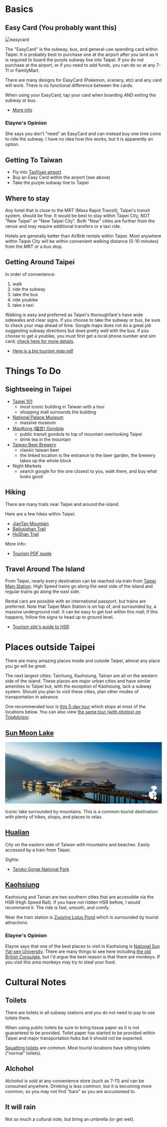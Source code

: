 # Basics

## Easy Card (You probably want this)

![easycard](https://www.easycard.com.tw/_upload/images/1803230946050.png)

The "EasyCard" is the subway, bus, and general-use spending card within Taipei.
It is probably best to purchase one at the airport after you land as it is required to board the purple subway line into Taipei.
If you do not purchase at the airport, or if you need to add funds, you can do so at any 7-11 or FamilyMart.

There are many designs for EasyCard (Pokemon, scenery, etc) and any card will work.
There is no functional difference between the cards.

When using your EasyCard, tap your card when boarding AND exiting the subway or bus.

* [More info](https://www.taipeitravelgeek.com/taiwan-easycard)

### Elayne's Opinion
She says you don't "need" an EasyCard and can instead buy one time coins to ride the subway.
I have no idea how this works, but it is apparently an option.

## Getting To Taiwan
* Fly into [TaoYuan airport](https://goo.gl/maps/aRemXSRMmD1zR36t6)
* Buy an Easy Card within the airport (see above)
* Take the purple subway line to Taipei

## Where to stay

Any hotel that is close to the MRT (Mass Rapid Transit), Taipei's transit system, should be fine.
It would be best to stay within Taipei City, NOT "New Taipei" or "New Taipei City".
Both "New" cities are further from the venue and may require additional transfers or a taxi ride.

Hotels are generally better than AirBnb rentals within Taipei.
Most anywhere within Taipei City will be within convenient walking distance (5-10 minutes) from the MRT or a bus stop.

## Getting Around Taipei
In order of convenience: 
1. walk
2. ride the subway
3. take the bus
4. ride youbike
5. take a taxi

Walking is easy and preferred as Taipei's thoroughfare's have wide sidewalks and clear signs.
If you choose to take the subway or bus, be sure to check your map ahead of time.
Google maps does not do a great job suggesting subway directions but does pretty well with the bus.
If you choose to get a youbike, you must first get a local phone number and sim card; [check here for more details](https://www.taipeitravelgeek.com/taipei-youbike).

* [Here is a big tourism map pdf](https://eng.taiwan.net.tw/att/files/Taiwan%20Tourist%20Map_1.pdf)

# Things To Do
## Sightseeing in Taipei
* [Taipei 101](https://goo.gl/maps/wuunWe75HxtyJkKr8)
    * most iconic building in Taiwan with a tour
    * shopping mall surrounds the building
* [National Palace Museum](https://goo.gl/maps/h5docatat5FdQm2i6)
    * massive museum
* [MaoKong (貓空) Gondola](https://goo.gl/maps/UFUe4YX7bN1bTF7t8)
    * public transit gondola to top of mountain overlooking Taipei
    * drink tea in the mountain
* [Taiwan Beer Brewery](https://goo.gl/maps/TjLRXDXwdHQGZyEv6)
    * classic taiwan beer
    * the linked location is the entrance to the beer garden, the brewery takes up the whole block
* Night Markets
    * search google for the one closest to you, walk there, and buy what looks good

## Hiking
There are many trails near Taipei and around the island.

Here are a few hikes within Taipei:
* [JianTan Mountain](https://goo.gl/maps/Gb8NQkr9F4JQGnm4A)
* [Bailusishan Trail](https://goo.gl/maps/DMQNDc4iB5nymqYu9)
* [HuShan Trail](https://goo.gl/maps/cmtqAJ1HG4cYoWKw6)

More Info:
* [Tourism PDF guide](https://eng.taiwan.net.tw/att/files/Easy%20Hiking_%E9%9B%BB%E5%AD%90%E6%9B%B8-%E5%B7%B2%E5%A3%93%E7%B8%AE.pdf)

## Travel Around The Island

From Taipei, nearly every destination can be reached via train from [Taipei Main Station](https://goo.gl/maps/ysSXqhir3KvXbshSA).
High Speed trains go along the west side of the island and regular trains go along the east side.

Rental cars are possible with an international passport, but trains are preferred.
Note that Taipei Main Station is on top of, and surrounded by, a massive underground mall.
It can be easy to get lost within this mall; if this happens, follow the signs to head up to ground level.

* [Tourism site's guide to HSR](https://eng.taiwan.net.tw/m1.aspx?sNo=0029047)

# Places outside Taipei

There are many amazing places inside and outside Taipei, almost any place you go will be great.

The next largest cities: Taichung, Kaohsiung, Tainan are all on the western side of the island.
These places are major urban cities and have similar amenities to Taipei but, with the exception of Kaohsiung, lack a subway system.
Should you plan to visit these cities, plan other modes of transportation in advance.

One recommended tour is [this 5-day tour](https://edisontours.com/regular-sightseeing/5-day-best-of-taiwan-sun-moon-lake-tarako-gorge-kaohsiung-taitung/) which stops at most of the locations below. You can also view [the same tour (with photos) on TripAdvisor](https://www.tripadvisor.com/AttractionProductReview-g13808515-d11468189-5_Day_Best_of_Taiwan_Sun_Moon_Lake_Tarako_Gorge_Kaohsiung_Taitung-Xinyi_District.html).

## [Sun Moon Lake](https://goo.gl/maps/Ju8R6Bi8V79sdhPn7)

![sun moon lake](images/sunmoonlake.jpg)

Iconic lake surrounded by mountains. This is a common tourist destination with plenty of hikes, shops, and places to relax.

## [Hualian](https://goo.gl/maps/8sebAEKf2zXtojAN9)

City on the eastern side of Taiwan with mountains and beaches.
Easily accessed by a train from Taipei.

Sights:
* [Taroko Gorge National Park](https://goo.gl/maps/VgAknD7Wg3RgwNCk6)

## [Kaohsiung](https://goo.gl/maps/qiMC9nLQCLmQkALT9)

Kaohsiung and Tainan are two southern cities that are accessible via the HSR (High Speed Rail).
If you have not ridden HSR before, I would recommend it. The ride is fast, smooth, and comfy.

Near the train station is [Zuoying Lotus Pond](https://goo.gl/maps/iGCbFWqHdM5Tsjqn9) which is surrounded by tourist attractions.

### Elayne's Opinion

Elayne says that one of the best places to visit in Kaohsiung is [National Sun Yat-sen University](https://goo.gl/maps/CdZNSYairr2Gy7vMA). There are many things to see here including [the old British Consulate](https://goo.gl/maps/SqpLu4Dk2HHvrp5V9), but I'd argue the best reason is that there are monkeys. If you visit this area monkeys may try to steal your food.

# Cultural Notes
## Toilets
There are toilets in all subway stations and you do not need to pay to use toilets there.

When using public toilets be sure to bring tissue paper as it is not guaranteed to be provided.
Toilet paper has started to be provided within Taipei and major transportation hubs but it should not be expected.

[Squatting toilets](https://en.wikipedia.org/wiki/Squat_toilet) are common.
Most tourist locations have sitting toilets ("normal" toilets).

## Alchohol
Alchohol is sold at any convenience store (such as 7-11) and can be consumed anywhere.
Drinking is less common, but it is becoming more common, so you may not find "bars" as you are accustomed to.

## It will rain
Not so much a cultural note, but bring an umbrella (or get wet).
